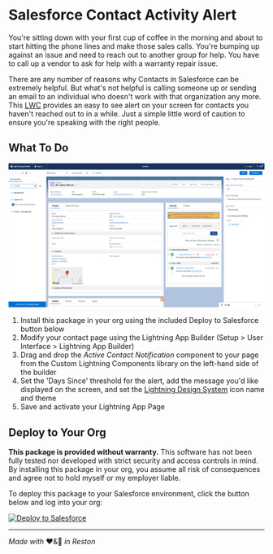 # Salesforce Contact Activity Alert
You're sitting down with your first cup of coffee in the morning and about to start hitting the phone lines and make those sales calls. You're bumping up against an issue and need to reach out to another group for help. You have to call up a vendor to ask for help with a warranty repair issue.

There are any number of reasons why Contacts in Salesforce can be extremely helpful. But what's not helpful is calling someone up or sending an email to an individual who doesn't work with that organization any more. This [LWC](https://developer.salesforce.com/docs/component-library/documentation/lwc) provides an easy to see alert on your screen for contacts you haven't reached out to in a while. Just a simple little word of caution to ensure you're speaking with the right people.

## What To Do
![Screenshot of Lightning App Builder in Salesforce](/images/lightning-page-builder.png)

1. Install this package in your org using the included Deploy to Salesforce button below
2. Modify your contact page using the Lightning App Builder (Setup > User Interface > Lightning App Builder)
3. Drag and drop the _Active Contact Notification_ component to your page from the Custom Lightning Components library on the left-hand side of the builder
4. Set the 'Days Since' threshold for the alert, add the message you'd like displayed on the screen, and set the [Lightning Design System](https://www.lightningdesignsystem.com/icons/#utility) icon name and theme
5. Save and activate your Lightning App Page

## Deploy to Your Org
**This package is provided without warranty.**
This software has not been fully tested nor developed with strict security and access controls in mind. By installing this package in your org, you assume all risk of consequences and agree not to hold myself or my employer liable.

To deploy this package to your Salesforce environment, click the button below and log into your org:

<a href="https://githubsfdeploy.herokuapp.com">
  <img alt="Deploy to Salesforce"
       src="https://raw.githubusercontent.com/afawcett/githubsfdeploy/master/src/main/webapp/resources/img/deploy.png">
</a>

----
_Made with_ ❤️&🍣 _in Reston_
